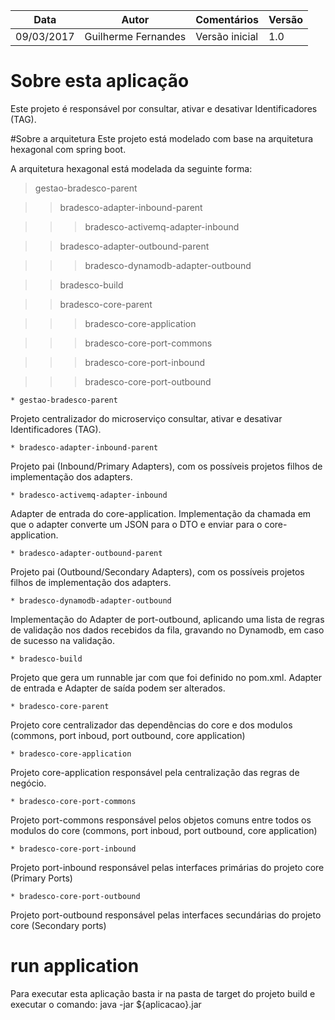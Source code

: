 | Data | Autor | Comentários | Versão |
| --- | --- | --- | --- |
| 09/03/2017 | Guilherme Fernandes | Versão inicial | 1.0 |  

# Sobre esta aplicação

Este projeto é responsável por consultar, ativar e desativar Identificadores (TAG).

#Sobre a arquitetura 
Este projeto está modelado com base na arquitetura hexagonal com spring boot.

A arquitetura hexagonal está modelada da seguinte forma:

> gestao-bradesco-parent

>> bradesco-adapter-inbound-parent

>>> bradesco-activemq-adapter-inbound

>> bradesco-adapter-outbound-parent

>>> bradesco-dynamodb-adapter-outbound

>> bradesco-build

>> bradesco-core-parent

>>> bradesco-core-application

>>> bradesco-core-port-commons

>>> bradesco-core-port-inbound

>>> bradesco-core-port-outbound



	* gestao-bradesco-parent
   
   Projeto centralizador do microserviço consultar, ativar e desativar Identificadores (TAG).

	* bradesco-adapter-inbound-parent

   Projeto pai (Inbound/Primary Adapters), com os possíveis projetos filhos de implementação dos adapters. 

	* bradesco-activemq-adapter-inbound

   Adapter de entrada do core-application. Implementação da chamada em que o adapter converte um JSON para o DTO e enviar para o core-application.

	* bradesco-adapter-outbound-parent
   
   Projeto pai (Outbound/Secondary Adapters), com os possíveis projetos filhos de implementação dos adapters.

	* bradesco-dynamodb-adapter-outbound
	
   Implementação do Adapter de port-outbound, aplicando uma lista de regras de validação nos dados recebidos da fila, gravando no Dynamodb, em caso de sucesso na validação.

	* bradesco-build

   Projeto que gera um runnable jar com que foi definido no pom.xml. Adapter de entrada e Adapter de saída podem ser alterados.
   
	* bradesco-core-parent

   Projeto core centralizador das dependências do core e dos modulos (commons, port inboud, port outbound, core application)

	* bradesco-core-application

   Projeto core-application responsável pela centralização das regras de negócio.   

	* bradesco-core-port-commons

   Projeto port-commons responsável pelos objetos comuns entre todos os modulos do core (commons, port inboud, port outbound, core application)

	* bradesco-core-port-inbound

   Projeto port-inbound responsável pelas interfaces primárias do projeto core (Primary Ports)

	* bradesco-core-port-outbound

   Projeto port-outbound responsável pelas interfaces secundárias do projeto core (Secondary ports)

	
	
# run application 

   Para executar esta aplicação basta ir na pasta de target do projeto build e executar o comando: java -jar ${aplicacao}.jar
   

